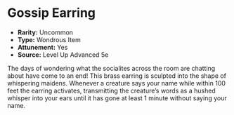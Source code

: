 # Gossip Earring

- **Rarity:** Uncommon
- **Type:** Wondrous Item
- **Attunement:** Yes
- **Source:** Level Up Advanced 5e

The days of wondering what the socialites across the room are chatting about have come to an end! This brass earring is sculpted into the shape of whispering maidens. Whenever a creature says your name while within 100 feet the earring activates, transmitting the creature’s words as a hushed whisper into your ears until it has gone at least 1 minute without saying your name.
